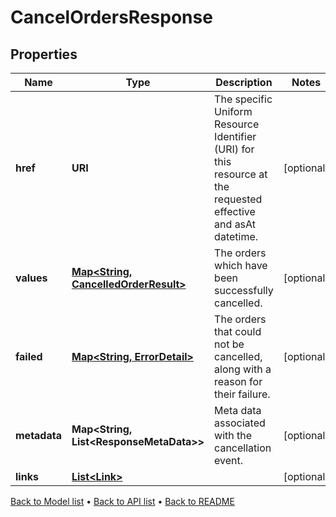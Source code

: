 

# CancelOrdersResponse


## Properties

| Name | Type | Description | Notes |
|------------ | ------------- | ------------- | -------------|
|**href** | **URI** | The specific Uniform Resource Identifier (URI) for this resource at the requested effective and asAt datetime. |  [optional] |
|**values** | [**Map&lt;String, CancelledOrderResult&gt;**](CancelledOrderResult.md) | The orders which have been successfully cancelled. |  [optional] |
|**failed** | [**Map&lt;String, ErrorDetail&gt;**](ErrorDetail.md) | The orders that could not be cancelled, along with a reason for their failure. |  [optional] |
|**metadata** | **Map&lt;String, List&lt;ResponseMetaData&gt;&gt;** | Meta data associated with the cancellation event. |  [optional] |
|**links** | [**List&lt;Link&gt;**](Link.md) |  |  [optional] |



[Back to Model list](../README.md#documentation-for-models) &#8226; [Back to API list](../README.md#documentation-for-api-endpoints) &#8226; [Back to README](../README.md)


